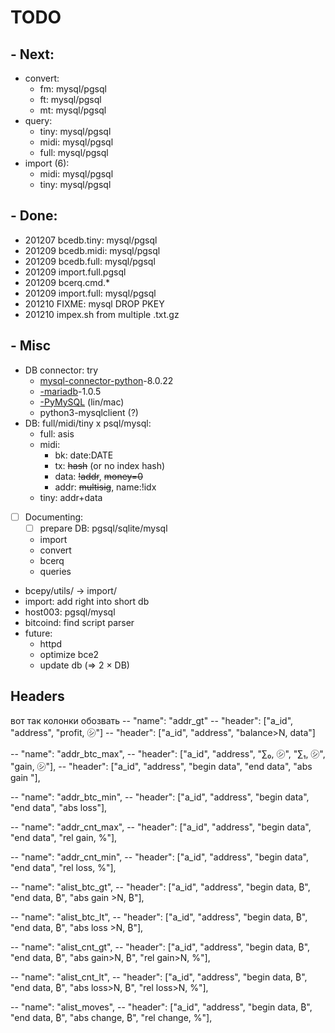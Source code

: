 # TODO

## - Next:

- convert:
  - fm: mysql/pgsql
  - ft: mysql/pgsql
  - mt: mysql/pgsql
- query:
  - tiny: mysql/pgsql
  - midi: mysql/pgsql
  - full: mysql/pgsql
- import (6):
  - midi: mysql/pgsql
  - tiny: mysql/pgsql

## - Done:
- 201207 bcedb.tiny: mysql/pgsql
- 201209 bcedb.midi: mysql/pgsql
- 201209 bcedb.full: mysql/pgsql
- 201209 import.full.pgsql
- 201209 bcerq.cmd.*
- 201209 import.full: mysql/pgsql
- 201210 FIXME: mysql DROP PKEY
- 201210 impex.sh from multiple .txt.gz

## - Misc

- DB connector: try
  - [mysql-connector-python](https://pypi.org/project/mysql-connector-python/)-8.0.22
  - [-mariadb](https://mariadb.com/docs/appdev/connector-python/)-1.0.5
  - [-PyMySQL](https://pypi.org/project/PyMySQL/) (lin/mac)
  - python3-mysqlclient (?)
- DB: full/midi/tiny x psql/mysql:
  - full: asis
  - midi:
     - bk: date:DATE
     - tx: ~~hash~~ (or no index hash)
     - data: ~~!addr~~, ~~money=0~~
     - addr: ~~multisig~~, name:!idx
  - tiny: addr+data
- [ ] Documenting:
  - [ ] prepare DB: pgsql/sqlite/mysql
  - import
  - convert
  - bcerq
  - queries
- bcepy/utils/ &rarr; import/
- import: add right into short db
- host003: pgsql/mysql
- bitcoind: find script parser
- future:
  - httpd
  - optimize bce2
  - update db (&rArr; 2 &times; DB)

## Headers

вот так колонки обозвать
-- "name": "addr_gt"
-- "header": ["a_id", "address", "profit, ㋛"]
-- "header": ["a_id", "address", "balance>N, data"]

-- "name": "addr_btc_max",
-- "header": ["a_id", "address", "∑₀, ㋛", "∑₁, ㋛", "gain, ㋛"],
-- "header": ["a_id", "address", "begin data", "end data", "abs gain "],

-- "name": "addr_btc_min",
-- "header": ["a_id", "address", "begin data", "end data", "abs loss"],

-- "name": "addr_cnt_max",
-- "header": ["a_id", "address", "begin data", "end data", "rel gain, %"],

-- "name": "addr_cnt_min",
-- "header": ["a_id", "address", "begin data", "end data", "rel loss, %"],

-- "name": "alist_btc_gt",
-- "header": ["a_id", "address", "begin data, ₿", "end data, ₿", "abs gain >N, ₿"],

-- "name": "alist_btc_lt",
-- "header": ["a_id", "address", "begin data, ₿", "end data, ₿", "abs loss >N, ₿"],

-- "name": "alist_cnt_gt",
-- "header": ["a_id", "address", "begin data, ₿", "end data, ₿", "abs gain>N, ₿", "rel gain>N, %"],

-- "name": "alist_cnt_lt",
-- "header": ["a_id", "address", "begin data, ₿", "end data, ₿", "abs loss>N, ₿", "rel loss>N, %"],

-- "name": "alist_moves",
-- "header": ["a_id", "address", "begin data, ₿", "end data, ₿", "abs change, ₿", "rel change, %"],
